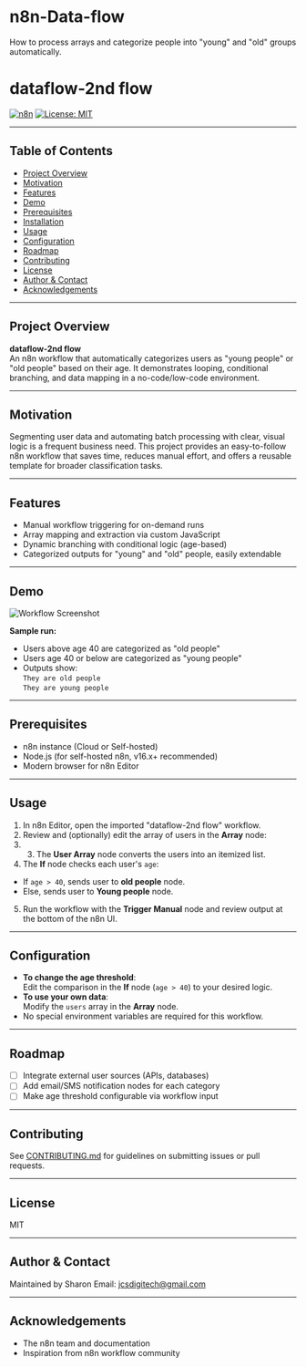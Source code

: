 # n8n-Data-flow
 How to process arrays and categorize people into "young" and "old" groups automatically.
 # dataflow-2nd flow

[![n8n](https://img.shields.io/badge/built%20with-n8n-3ebd70.svg)](https://n8n.io/)
[![License: MIT](https://img.shields.io/badge/License-MIT-yellow.svg)](LICENSE)

---

## Table of Contents

- [Project Overview](#project-overview)
- [Motivation](#motivation)
- [Features](#features)
- [Demo](#demo)
- [Prerequisites](#prerequisites)
- [Installation](#installation)
- [Usage](#usage)
- [Configuration](#configuration)
- [Roadmap](#roadmap)
- [Contributing](#contributing)
- [License](#license)
- [Author & Contact](#author--contact)
- [Acknowledgements](#acknowledgements)

---

## Project Overview

**dataflow-2nd flow**  
An n8n workflow that automatically categorizes users as "young people" or "old people" based on their age. It demonstrates looping, conditional branching, and data mapping in a no-code/low-code environment.

---

## Motivation

Segmenting user data and automating batch processing with clear, visual logic is a frequent business need. This project provides an easy-to-follow n8n workflow that saves time, reduces manual effort, and offers a reusable template for broader classification tasks.

---

## Features

- Manual workflow triggering for on-demand runs
- Array mapping and extraction via custom JavaScript
- Dynamic branching with conditional logic (age-based)
- Categorized outputs for "young" and "old" people, easily extendable

---

## Demo

![Workflow Screenshot](image.jpg)

**Sample run:**
- Users above age 40 are categorized as "old people"
- Users age 40 or below are categorized as "young people"
- Outputs show:  
  `They are old people`  
  `They are young people`  

---

## Prerequisites

- n8n instance (Cloud or Self-hosted)
- Node.js (for self-hosted n8n, v16.x+ recommended)
- Modern browser for n8n Editor

---

## Usage

1. In n8n Editor, open the imported "dataflow-2nd flow" workflow.
2. Review and (optionally) edit the array of users in the **Array** node:
3. 3. The **User Array** node converts the users into an itemized list.
4. The **If** node checks each user's `age`:
- If `age > 40`, sends user to **old people** node.
- Else, sends user to **Young people** node.
5. Run the workflow with the **Trigger Manual** node and review output at the bottom of the n8n UI.

---

## Configuration

- **To change the age threshold**:  
Edit the comparison in the **If** node (`age > 40`) to your desired logic.
- **To use your own data**:  
Modify the `users` array in the **Array** node.
- No special environment variables are required for this workflow.

---

## Roadmap

- [ ] Integrate external user sources (APIs, databases)
- [ ] Add email/SMS notification nodes for each category
- [ ] Make age threshold configurable via workflow input

---

## Contributing

See [CONTRIBUTING.md](CONTRIBUTING.md) for guidelines on submitting issues or pull requests.

---

## License

MIT

---

## Author & Contact

Maintained by Sharon
Email: jcsdigitech@gmail.com


---

## Acknowledgements

- The n8n team and documentation
- Inspiration from n8n workflow community




